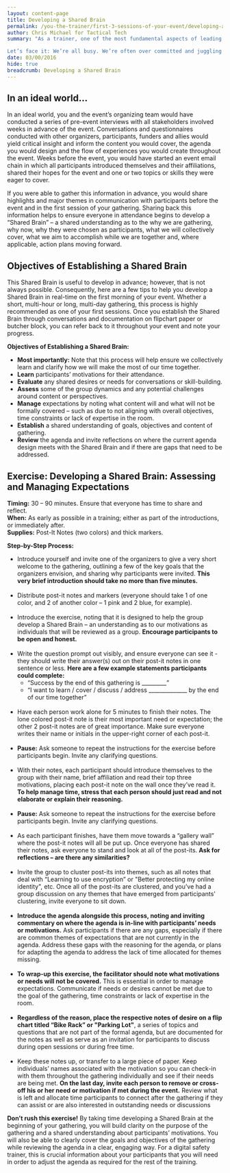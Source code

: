 ```yaml
---
layout: content-page
title: Developing a Shared Brain
permalink: /you-the-trainer/first-3-sessions-of-your-event/developing-a-shared-brain/
author: Chris Michael for Tactical Tech
summary: "As a trainer, one of the most fundamental aspects of leading a great event is assessing and managing participants’ expectations as early as possible. By doing this, you will build an agenda and develop exercises that help ensure their time and the group’s time is well spent.

Let’s face it: We’re all busy. We’re often over committed and juggling multiple responsibilities in our work and personal lives. As a facilitator, one of the most fundamental aspects of leading a great event is assessing and managing participants’ expectations as early as possible. By doing this, you will build an agenda and develop exercises that help ensure their time and the group’s time is well spent."
date: 03/00/2016
hide: true
breadcrumb: Developing a Shared Brain
---
```

## In an ideal world... ##
In an ideal world, you and the event’s organizing team would have conducted a series of pre-event interviews with all stakeholders involved weeks in advance of the event. Conversations and questionnaires conducted with other organizers, participants, funders and allies would yield critical insight and inform the content you would cover, the agenda you would design and the flow of experiences you would create throughout the event. Weeks before the event, you would have started an event email chain in which all participants introduced themselves and their affiliations, shared their hopes for the event and one or two topics or skills they were eager to cover.

If you were able to gather this information in advance, you would share highlights and major themes in communication with participants before the event and in the first session of your gathering. Sharing back this information helps to ensure everyone in attendance begins to develop a “Shared Brain” – a shared understanding as to the why we are gathering, why now, why they were chosen as participants, what we will collectively cover, what we aim to accomplish while we are together and, where applicable, action plans moving forward.

## Objectives of Establishing a Shared Brain ##
This Shared Brain is useful to develop in advance; however, that is not always possible. Consequently, here are a few tips to help you develop a Shared Brain in real-time on the first morning of your event. Whether a short, multi-hour or long, multi-day gathering, this process is highly recommended as one of your first sessions. Once you establish the Shared Brain through conversations and documentation on flipchart paper or butcher block, you can refer back to it throughout your event and note your progress.

**Objectives of Establishing a Shared Brain:**



- **Most importantly:** Note that this process will help ensure we collectively learn and clarify how we will make the most of our time together.
- **Learn** participants’ motivations for their attendance.
- **Evaluate** any shared desires or needs for conversations or skill-building.
- **Assess** some of the group dynamics and any potential challenges around content or perspectives.
- **Manage** expectations by noting what content will and what will not be formally covered – such as due to not aligning with overall objectives, time constraints or lack of expertise in the room.
- **Establish** a shared understanding of goals, objectives and content of gathering.
- **Review** the agenda and invite reflections on where the current agenda design meets with the Shared Brain and if there are gaps that need to be addressed.

## Exercise: Developing a Shared Brain: Assessing and Managing Expectations ##

**Timing:** 30 – 90 minutes. Ensure that everyone has time to share and reflect.
<br>
**When:** As early as possible in a training; either as part of the introductions, or immediately after.
<br>
**Supplies:** Post-It Notes (two colors) and thick markers.

**Step-by-Step Process:**

- Introduce yourself and invite one of the organizers to give a very short welcome to the gathering, outlining a few of the key goals that the organizers envision, and sharing why participants were invited. **This very brief introduction should take no more than five minutes.**
<br><br>
- Distribute post-it notes and markers (everyone should take 1 of one color, and 2 of another color – 1 pink and 2 blue, for example).
<br><br>
- Introduce the exercise, noting that it is designed to help the group develop a Shared Brain – an understanding as to our motivations as individuals that will be reviewed as a group. **Encourage participants to be open and honest.**
<br><br>
- Write the question prompt out visibly, and ensure everyone can see it - they should write their answer(s) out on their post-it notes in one sentence or less. **Here are a few example statements participants could complete:**
	- “Success by the end of this gathering is _________”
	- “I want to learn / cover / discuss / address ______________ by the end of our time together”
<br><br>
- Have each person work alone for 5 minutes to finish their notes. The lone colored post-it note is their most important need or expectation; the other 2 post-it notes are of great importance. Make sure everyone writes their name or initials in the upper-right corner of each post-it.
<br><br>
- **Pause:** Ask someone to repeat the instructions for the exercise before participants begin. Invite any clarifying questions.
<br><br>
- With their notes, each participant should introduce themselves to the group with their name, brief affiliation and read their top three motivations, placing each post-it note on the wall once they’ve read it. **To help manage time, stress that each person should just read and not elaborate or explain their reasoning.**
<br><br>
- **Pause:** Ask someone to repeat the instructions for the exercise before participants begin. Invite any clarifying questions.
<br><br>
- As each participant finishes, have them move towards a “gallery wall” where the post-it notes will all be put up. Once everyone has shared their notes, ask everyone to stand and look at all of the post-its. **Ask for reflections – are there any similarities?**
<br><br>
- Invite the group to cluster post-its into themes, such as all notes that deal with “Learning to use encryption” or "Better protecting my online identity", etc. Once all of the post-its are clustered, and you’ve had a group discussion on any themes that have emerged from participants' clustering, invite everyone to sit down.
<br><br>
- **Introduce the agenda alongside this process, noting and inviting commentary on where the agenda is in-line with participants’ needs or motivations.** Ask participants if there are any gaps, especially if there are common themes of expectations that are not currently in the agenda. Address these gaps with the reasoning for the agenda, or plans for adapting the agenda to address the lack of time allocated for themes missing.
<br><br>
- **To wrap-up this exercise, the facilitator should note what motivations or needs will not be covered.** This is essential in order to manage expectations. Communicate if needs or desires cannot be met due to the goal of the gathering, time constraints or lack of expertise in the room.
<br><br>
- **Regardless of the reason, place the respective notes of desire on a flip chart titled “Bike Rack” or "Parking Lot"**, a series of topics and questions that are not part of the formal agenda, but are documented for the notes as well as serve as an invitation for participants to discuss during open sessions or during free time.
<br><br>
- Keep these notes up, or transfer to a large piece of paper. Keep individuals’ names associated with the motivation so you can check-in with them throughout the gathering individually and see if their needs are being met. **On the last day, invite each person to remove or cross-off his or her need or motivation if met during the event.** Review what is left and allocate time participants to connect after the gathering if they can assist or are also interested in outstanding needs or discussions

**Don’t rush this exercise!** By taking time developing a Shared Brain at the beginning of your gathering, you will build clarity on the purpose of the gathering and a shared understanding about participants’ motivations. You will also be able to clearly cover the goals and objectives of the gathering while reviewing the agenda in a clear, engaging way. For a digital safety trainer, this is crucial information about your participants that you will need in order to adjust the agenda as required for the rest of the training.
